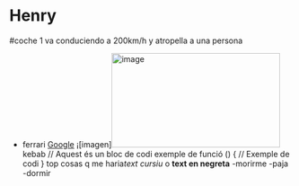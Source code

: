 # Henry
#coche 1 va conduciendo a 200km/h y atropella a una persona
- ferrari
[Google](https://www.google.com)
¡[imagen]<img width="300" height="168" alt="image" src="https://github.com/user-attachments/assets/58c030b6-388f-4b81-92a7-1af0a61fc570" />
kebab
// Aquest és un bloc de codi
exemple de funció () {
// Exemple de codi
}
top cosas q me haria*text cursiu* o **text en negreta**
-morirme
-paja
-dormir
